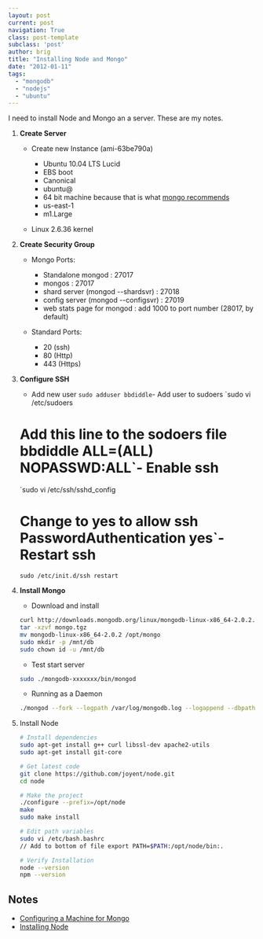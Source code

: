```yaml
---
layout: post
current: post
navigation: True
class: post-template
subclass: 'post'
author: brig
title: "Installing Node and Mongo"
date: "2012-01-11"
tags:
  - "mongodb"
  - "nodejs"
  - "ubuntu"
---
```


I need to install Node and Mongo an a server. These are my notes.

1. **Create Server**

    - Create new Instance (ami-63be790a)
        - Ubuntu 10.04 LTS Lucid
        - EBS boot
        - Canonical
        - ubuntu@
        - 64 bit machine because that is what [mongo recommends](http://blog.mongodb.org/post/137788967/32-bit-limitations)
        - us-east-1
        - m1.Large

    - Linux 2.6.36 kernel

2. **Create Security Group**
    - Mongo Ports:
        - Standalone mongod : 27017
        - mongos : 27017
        - shard server (mongod --shardsvr) : 27018
        - config server (mongod --configsvr) : 27019
        - web stats page for mongod : add 1000 to port number (28017, by default)

    - Standard Ports:
        - 20 (ssh)
        - 80 (Http)
        - 443 (Https)

3. **Configure SSH**

    - Add new user
    `sudo adduser bbdiddle`- Add user to sudoers
    `sudo vi /etc/sudoers

    # Add this line to the sodoers file bbdiddle ALL=(ALL) NOPASSWD:ALL`- Enable ssh
    `sudo vi /etc/ssh/sshd_config

    # Change to yes to allow ssh PasswordAuthentication yes`- Restart ssh
    `sudo /etc/init.d/ssh restart`

4. **Install Mongo**
    - Download and install
    ```bash
    curl http://downloads.mongodb.org/linux/mongodb-linux-x86_64-2.0.2.tgz > mongo.tgz
    tar -xzvf mongo.tgz
    mv mongodb-linux-x86_64-2.0.2 /opt/mongo
    sudo mkdir -p /mnt/db
    sudo chown id -u /mnt/db
    ```
    - Test start server
    ```bash
    sudo ./mongodb-xxxxxxx/bin/mongod
    ```
    - Running as a Daemon
    ```bash
    ./mongod --fork --logpath /var/log/mongodb.log --logappend --dbpath /mnt/db
    ```
5. Install Node
    ```bash
    # Install dependencies
    sudo apt-get install g++ curl libssl-dev apache2-utils
    sudo apt-get install git-core

    # Get latest code
    git clone https://github.com/joyent/node.git
    cd node

    # Make the project
    ./configure --prefix=/opt/node
    make
    sudo make install

    # Edit path variables
    sudo vi /etc/bash.bashrc
    // Add to bottom of file export PATH=$PATH:/opt/node/bin:.

    # Verify Installation
    node --version
    npm --version
    ```

## Notes

- [Configuring a Machine for Mongo](http://www.mongodb.org/display/DOCS/Production+Notes)
- [Installing Node](https://github.com/joyent/node/wiki/Installation)
